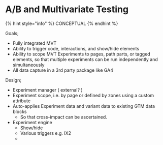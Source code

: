 # A/B and Multivariate Testing

{% hint style="info" %}
CONCEPTUAL
{% endhint %}

Goals;

* Fully integrated MVT
* Ability to trigger code, interactions, and show/hide elements
* Ability to scope MVT Experiments to pages, path parts, or tagged elements, so that multiple experiments can be run independently and simultaneously&#x20;
* All data capture in a 3rd party package like GA4&#x20;

Design;&#x20;

* Experiment manager ( external? )
* Experiment scope, i.e. by page or defined by zones using a custom attribute
* Auto-applies Experiment data and variant data to existing GTM data blocks
  * So that cross-impact can be ascertained.&#x20;
* Experiment engine
  * Show/hide
  * Various triggers e.g. IX2&#x20;
  *


